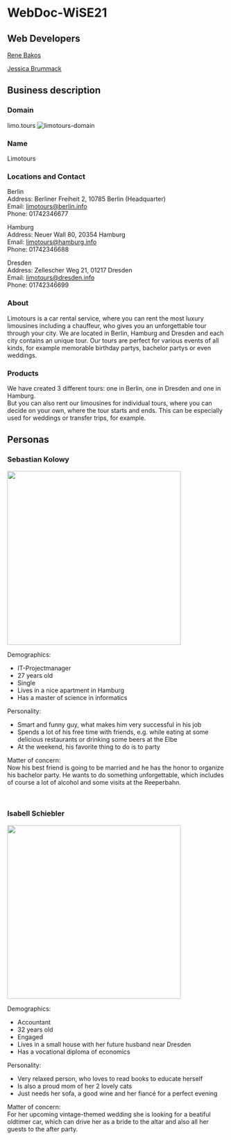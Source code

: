 # WebDoc-WiSE21
## Web Developers

[Rene Bakos](https://github.com/rbakosBTU)

[Jessica Brummack](https://github.com/jessicabrummack)

## Business description

### Domain
limo.tours
<img src="https://i.ibb.co/gvvXnht/limotours-domain.png" alt="limotours-domain" border="0">

### Name
Limotours

### Locations and Contact
Berlin <br/>
Address: Berliner Freiheit 2, 10785 Berlin (Headquarter) <br/>
Email: limotours@berlin.info <br/>
Phone: 01742346677 <br/>

Hamburg <br/>
Address: Neuer Wall 80, 20354 Hamburg <br/>
Email: limotours@hamburg.info <br/>
Phone: 01742346688 <br/>

Dresden <br/>
Address: Zellescher Weg 21, 01217 Dresden <br/>
Email: limotours@dresden.info <br/>
Phone: 01742346699 

### About
Limotours is a car rental service, where you can rent the most luxury limousines including a chauffeur, who gives you an unforgettable tour through your city.
We are located in Berlin, Hamburg and Dresden and each city contains an unique tour.
Our tours are perfect for various events of all kinds, for example memorable birthday partys, bachelor partys or even weddings.

### Products
We have created 3 different tours: one in Berlin, one in Dresden and one in Hamburg. <br/>
But you can also rent our limousines for individual tours, where you can decide on your own, where the tour starts and ends. 
This can be especially used for weddings or transfer trips, for example.


## Personas
### Sebastian Kolowy 
<img src="https://media.istockphoto.com/photos/portrait-of-a-smiling-student-at-the-city-street-picture-id1147289240?k=20&m=1147289240&s=612x612&w=0&h=sEx-9oXUdDRMqZF0o1viaumUjAud3Lsr9QxWAqrW3ks=" width="400">

Demographics:
- IT-Projectmanager
- 27 years old
- Single
- Lives in a nice apartment in Hamburg
- Has a master of science in informatics

Personality:
- Smart and funny guy, what makes him very successful in his job
- Spends a lot of his free time with friends, e.g. while eating at some delicious restaurants or drinking some beers at the Elbe
- At the weekend, his favorite thing to do is to party

Matter of concern: <br/>
Now his best friend is going to be married and he has the honor to organize his bachelor party. 
He wants to do something unforgettable, which includes of course a lot of alcohol and some visits at the Reeperbahn.

<br/>

### Isabell Schiebler
<img src="https://www.westend61.de/images/0001487237pw/positive-young-female-with-curly-ginger-hair-in-casual-clothes-and-trendy-eyeglasses-smiling-while-sitting-at-table-with-hand-at-chin-and-looking-at-camera-ADSF18161.jpg" width="400">

Demographics:
- Accountant
- 32 years old
- Engaged
-	Lives in a small house with her future husband near Dresden
- Has a vocational diploma of economics

Personality:
- Very relaxed person, who loves to read books to educate herself
- Is also a proud mom of her 2 lovely cats
- Just needs her sofa, a good wine and her fiancé for a perfect evening

Matter of concern: <br/>
For her upcoming vintage-themed wedding she is looking for a beatiful oldtimer car, 
which can drive her as a bride to the altar and also all her guests to the after party.





